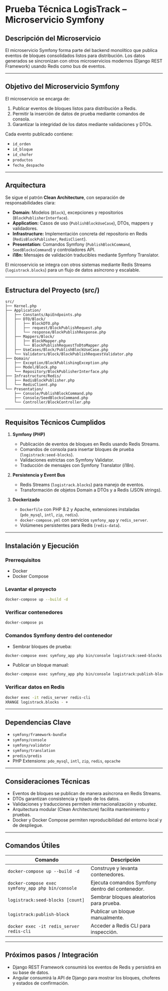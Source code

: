 # Prueba Técnica LogisTrack – Microservicio Symfony

## Descripción del Microservicio

El microservicio Symfony forma parte del backend monolítico que publica eventos de bloques consolidados listos para distribución. Los datos generados se sincronizan con otros microservicios modernos (Django REST Framework) usando Redis como bus de eventos.

---

## Objetivo del Microservicio Symfony

El microservicio se encarga de:

1. Publicar eventos de bloques listos para distribución a Redis.
2. Permitir la inserción de datos de prueba mediante comandos de consola.
3. Garantizar la integridad de los datos mediante validaciones y DTOs.

Cada evento publicado contiene:

* `id_orden`
* `id_bloque`
* `id_chofer`
* `productos`
* `fecha_despacho`

---

## Arquitectura

Se sigue el patrón **Clean Architecture**, con separación de responsabilidades clara:

* **Domain:** Modelos (`Block`), excepciones y repositorios (`BlockPublisherInterface`).
* **Application:** Casos de uso (`PublishBlockUseCase`), DTOs, mappers y validadores.
* **Infrastructure:** Implementación concreta del repositorio en Redis (`RedisBlockPublisher`, `RedisClient`).
* **Presentation:** Comandos Symfony (`PublishBlockCommand`, `SeedBlocksCommand`) y controladores API.
* **i18n:** Mensajes de validación traducibles mediante Symfony Translator.

El microservicio se integra con otros sistemas mediante Redis Streams (`logistrack.blocks`) para un flujo de datos asíncrono y escalable.

---

## Estructura del Proyecto (src/)

```
src/
├── Kernel.php
├── Application/
│   ├── Constants/ApiEndpoints.php
│   ├── DTO/Block/
│   │   ├── BlockDTO.php
│   │   ├── request/BlockPublishRequest.php
│   │   └── response/BlockPublishResponse.php
│   ├── Mappers/Block/
│   │   ├── BlockMapper.php
│   │   └── BlockPublishRequestToDtoMapper.php
│   ├── UseCases/Block/PublishBlockUseCase.php
│   └── Validators/Block/BlockPublishRequestValidator.php
├── Domain/
│   ├── Exception/BlockPublishingException.php
│   ├── Model/Block.php
│   └── Repository/BlockPublisherInterface.php
├── Infrastructure/Redis/
│   ├── RedisBlockPublisher.php
│   └── RedisClient.php
└── Presentation/
    ├── Console/PublishBlockCommand.php
    ├── Console/SeedBlocksCommand.php
    └── Controller/BlockController.php
```

---

## Requisitos Técnicos Cumplidos

1. **Symfony (PHP)**

    * Publicación de eventos de bloques en Redis usando Redis Streams.
    * Comandos de consola para insertar bloques de prueba (`logistrack:seed-blocks`).
    * Validaciones estrictas con Symfony Validator.
    * Traducción de mensajes con Symfony Translator (i18n).

2. **Persistencia y Event Bus**

    * Redis Streams (`logistrack.blocks`) para manejo de eventos.
    * Transformación de objetos Domain a DTOs y a Redis (JSON strings).

3. **Dockerizado**

    * `Dockerfile` con PHP 8.2 y Apache, extensiones instaladas (`pdo_mysql`, `intl`, `zip`, `redis`).
    * `docker-compose.yml` con servicios `symfony_app` y `redis_server`.
    * Volúmenes persistentes para Redis (`redis-data`).

---

## Instalación y Ejecución

### Prerrequisitos

* Docker
* Docker Compose

### Levantar el proyecto

```bash
docker-compose up --build -d
```

### Verificar contenedores

```bash
docker-compose ps
```

### Comandos Symfony dentro del contenedor

* Sembrar bloques de prueba:

```bash
docker-compose exec symfony_app php bin/console logistrack:seed-blocks 10
```

* Publicar un bloque manual:

```bash
docker-compose exec symfony_app php bin/console logistrack:publish-block
```

### Verificar datos en Redis

```bash
docker exec -it redis_server redis-cli
XRANGE logistrack.blocks - +
```

---

## Dependencias Clave

* `symfony/framework-bundle`
* `symfony/console`
* `symfony/validator`
* `symfony/translation`
* `predis/predis`
* PHP Extensions: `pdo_mysql`, `intl`, `zip`, `redis`, `opcache`

---

## Consideraciones Técnicas

* Eventos de bloques se publican de manera asíncrona en Redis Streams.
* DTOs garantizan consistencia y tipado de los datos.
* Validaciones y traducciones permiten internacionalización y robustez.
* Arquitectura modular (Clean Architecture) facilita mantenimiento y pruebas.
* Docker y Docker Compose permiten reproducibilidad del entorno local y de despliegue.

---

## Comandos Útiles

| Comando                                           | Descripción                                     |
| ------------------------------------------------- | ----------------------------------------------- |
| `docker-compose up --build -d`                    | Construye y levanta contenedores.               |
| `docker-compose exec symfony_app php bin/console` | Ejecuta comandos Symfony dentro del contenedor. |
| `logistrack:seed-blocks [count]`                  | Sembrar bloques aleatorios para prueba.         |
| `logistrack:publish-block`                        | Publicar un bloque manualmente.                 |
| `docker exec -it redis_server redis-cli`          | Acceder a Redis CLI para inspección.            |

---

## Próximos pasos / Integración

* Django REST Framework consumirá los eventos de Redis y persistirá en su base de datos.
* Angular consumirá la API de Django para mostrar los bloques, choferes y estados de confirmación.

